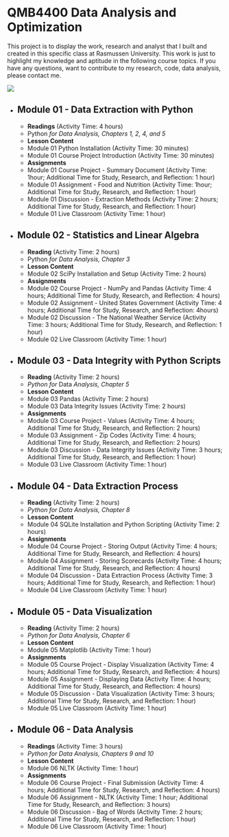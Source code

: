 # **QMB4400 Data Analysis and Optimization**

This project is to display the work, research and analyst that I built and created in this specific class at Rasmussen University. This work is just to highlight my knowledge and aptitude in the following course topics. If you have any questions, want to contribute to my research, code, data analysis, please contact me.

![](RackMultipart20210512-4-1mxcra2_html_237499165a11f2b9.gif)

- **Module 01 - Data Extraction with Python**
  -
  - **Readings** (Activity Time: 4 hours)
  - Python _for Data Analysis, Chapters 1, 2, 4, and 5_
  - **Lesson Content**
  - Module 01 Python Installation (Activity Time: 30 minutes)
  - Module 01 Course Project Introduction (Activity Time: 30 minutes)
  - **Assignments**
  - Module 01 Course Project - Summary Document (Activity Time: 1hour; Additional Time for Study, Research, and Reflection: 1 hour)
  - Module 01 Assignment - Food and Nutrition (Activity Time: 1hour; Additional Time for Study, Research, and Reflection: 1 hour)
  - Module 01 Discussion - Extraction Methods (Activity Time: 2 hours; Additional Time for Study, Research, and Reflection: 1 hour)
  - Module 01 Live Classroom (Activity Time: 1 hour)
- **Module 02 - Statistics and Linear Algebra**
  -
  - **Reading** (Activity Time: 2 hours)
  - Python _for Data Analysis, Chapter 3_
  - **Lesson Content**
  - Module 02 SciPy Installation and Setup (Activity Time: 2 hours)
  - **Assignments**
  - Module 02 Course Project - NumPy and Pandas (Activity Time: 4 hours; Additional Time for Study, Research, and Reflection: 4 hours)
  - Module 02 Assignment - United States Government (Activity Time: 4 hours; Additional Time for Study, Research, and Reflection: 4hours)
  - Module 02 Discussion - The National Weather Service (Activity Time: 3 hours; Additional Time for Study, Research, and Reflection: 1 hour)
  - Module 02 Live Classroom (Activity Time: 1 hour)
- **Module 03 - Data Integrity with Python Scripts**
  -
  - **Reading** (Activity Time: 2 hours)
  - _Python for_ Data _Analysis, Chapter 5_
  - **Lesson Content**
  - Module 03 Pandas (Activity Time: 2 hours)
  - Module 03 Data Integrity Issues (Activity Time: 2 hours)
  - **Assignments**
  - Module 03 Course Project - Values (Activity Time: 4 hours; Additional Time for Study, Research, and Reflection: 2 hours)
  - Module 03 Assignment - Zip Codes (Activity Time: 4 hours; Additional Time for Study, Research, and Reflection: 2 hours)
  - Module 03 Discussion - Data Integrity Issues (Activity Time: 3 hours; Additional Time for Study, Research, and Reflection: 1 hour)
  - Module 03 Live Classroom (Activity Time: 1 hour)
- **Module 04 - Data Extraction Process**
  -
  - **Reading** (Activity Time: 2 hours)
  - _Python for Data Analysis, Chapter 8_
  - **Lesson Content**
  - Module 04 SQLite Installation and Python Scripting (Activity Time: 2 hours)
  - **Assignments**
  - Module 04 Course Project - Storing Output (Activity Time: 4 hours; Additional Time for Study, Research, and Reflection: 4 hours)
  - Module 04 Assignment - Storing Scorecards (Activity Time: 4 hours; Additional Time for Study, Research, and Reflection: 4 hours)
  - Module 04 Discussion - Data Extraction Process (Activity Time: 3 hours; Additional Time for Study, Research, and Reflection: 1 hour)
  - Module 04 Live Classroom (Activity Time: 1 hour)
- **Module 05 - Data Visualization**
  -
  - **Reading** (Activity Time: 2 hours)
  - _Python for Data Analysis, Chapter 6_
  - **Lesson Content**
  - Module 05 Matplotlib (Activity Time: 1 hour)
  - **Assignments**
  - Module 05 Course Project - Display Visualization (Activity Time: 4 hours; Additional Time for Study, Research, and Reflection: 4 hours)
  - Module 05 Assignment - Displaying Data (Activity Time: 4 hours; Additional Time for Study, Research, and Reflection: 4 hours)
  - Module 05 Discussion - Data Visualization (Activity Time: 3 hours; Additional Time for Study, Research, and Reflection: 1 hour)
  - Module 05 Live Classroom (Activity Time: 1 hour)
- **Module 06 - Data Analysis**
  -
  - **Readings** (Activity Time: 3 hours)
  - _Python for Data Analysis, Chapters 9 and 10_
  - **Lesson Content**
  - Module 06 NLTK (Activity Time: 1 hour)
  - **Assignments**
  - Module 06 Course Project - Final Submission (Activity Time: 4 hours; Additional Time for Study, Research, and Reflection: 4 hours)
  - Module 06 Assignment - NLTK (Activity Time: 1 hour; Additional Time for Study, Research, and Reflection: 3 hours)
  - Module 06 Discussion - Bag of Words (Activity Time: 2 hours; Additional Time for Study, Research, and Reflection: 1 hour)
  - Module 06 Live Classroom (Activity Time: 1 hour)